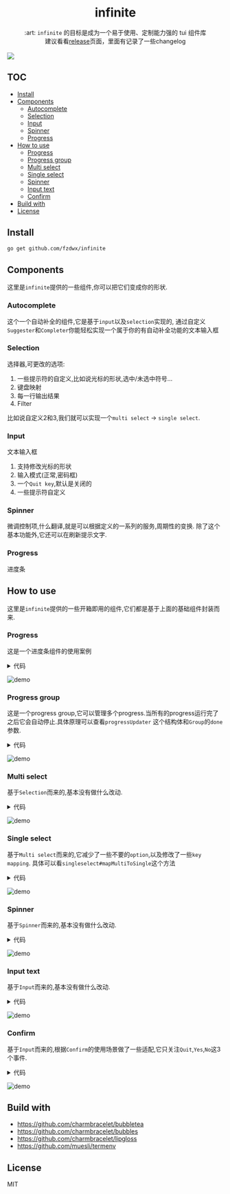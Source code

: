 <div align="center">
<h1>infinite</h1>
<span>:art: <code>infinite</code> 的目标是成为一个易于使用、定制能力强的 tui 组件库</span>
<br>
<span>建议看看<a href="https://github.com/fzdwx/infinite/releases">release</a>页面，里面有记录了一些changelog</span>
</div>
<br>
<img src="https://user-images.githubusercontent.com/65269574/183641765-e8de7441-3c4e-4008-b2a9-b2ba556ddd72.gif">

## TOC

<!-- TOC -->

* [Install](#install)
* [Components](#components)
    * [Autocomplete](#autocomplete)
    * [Selection](#selection)
    * [Input](#input)
    * [Spinner](#spinner)
    * [Progress](#progress)
* [How to use](#how-to-use)
    * [Progress](#progress)
    * [Progress group](#progress-group)
    * [Multi select](#multi-select)
    * [Single select](#single-select)
    * [Spinner](#spinner)
    * [Input text](#input-text)
    * [Confirm](#confirm)
* [Build with](#build-with)
* [License](#license)

<!-- TOC -->

## Install

```bash
go get github.com/fzdwx/infinite
```

## Components

这里是`infinite`提供的一些组件,你可以把它们变成你的形状.

### Autocomplete

这个一个自动补全的组件,它是基于`input`以及`selection`实现的,
通过自定义`Suggester`和`Completer`你能轻松实现一个属于你的有自动补全功能的文本输入框

### Selection

选择器,可更改的选项:

1. 一些提示符的自定义,比如说光标的形状,选中/未选中符号...
2. 键盘映射
3. 每一行输出结果
4. Filter

比如说自定义2和3,我们就可以实现一个`multi select` -> `single select`.

### Input

文本输入框

1. 支持修改光标的形状
2. 输入模式(正常,密码框)
3. 一个`Quit key`,默认是关闭的
4. 一些提示符自定义

### Spinner

微调控制项,什么翻译,就是可以根据定义的一系列的服务,周期性的变换.
除了这个基本功能外,它还可以在刷新提示文字.

### Progress

进度条

## How to use

这里是`infinite`提供的一些开箱即用的组件,它们都是基于上面的基础组件封装而来.

### Progress

这是一个进度条组件的使用案例

<details>
<summary>代码</summary>

```go
package main

import (
	"fmt"
	"github.com/fzdwx/infinite/components"
	"time"
)

func main() {

	var total = 10
	progress := components.NewProgress().
		WithTotal(int64(total)).
		WithDefaultGradient().
		WithPercentAgeFunc(func(total int64, current int64, percent float64) string {
			return fmt.Sprintf(" %d/%d", current, total)
		})

	startUp := components.NewStartUp(progress)
	go func() {
		sleep()

		for i := 0; i < total+1; i++ {
			progress.IncrOne()
			sleep()
		}

		for i := 0; i < total; i++ {
			progress.DecrOne()
			sleep()
		}

		for i := 0; i < total+1; i++ {
			progress.IncrOne()
			sleep()
		}

		startUp.Kill()
	}()

	startUp.Start()
}

func sleep() {
	time.Sleep(time.Millisecond * 100)
}
```

</details>

![demo](https://user-images.githubusercontent.com/65269574/183285338-fb930b31-91c3-4be2-9068-a36ec51a5f23.gif)

### Progress group

这是一个progress group,它可以管理多个progress.当所有的progress运行完了之后它会自动停止.具体原理可以查看`progressUpdater`
这个结构体和`Group`的`done`参数.

<details>
<summary>代码</summary>

```go
package main

import (
	"fmt"
	"github.com/fzdwx/infinite/components"
	"github.com/fzdwx/infinite/components/progress"
	"time"
)

func main() {
	cnt := 10

	group := progress.NewGroupWithCount(10).AppendRunner(func(progress *components.Progress) func() {
		total := cnt
		cnt += 1

		progress.WithTotal(int64(total)).
			WithDefaultGradient().
			WithPercentAgeFunc(func(total int64, current int64, percent float64) string {
				return fmt.Sprintf(" %d/%d", current, total)
			})

		return func() {

			for i := 0; i < total+1; i++ {
				progress.IncrOne()
				sleep()
			}

			for i := 0; i < total; i++ {
				progress.DecrOne()
				sleep()
			}

			for i := 0; i < total+1; i++ {
				progress.IncrOne()
				sleep()
			}
		}
	})

	group.Display()
}

func sleep() {
	time.Sleep(time.Millisecond * 100)
}

```

</details>

![demo](https://user-images.githubusercontent.com/65269574/183296585-b0a56827-d9d9-4258-ad32-266ada01b1ed.gif)

### Multi select

基于`Selection`而来的,基本没有做什么改动.
<details>
<summary>代码</summary>

```go
package main

import (
	inf "github.com/fzdwx/infinite"
	"github.com/fzdwx/infinite/color"
	"github.com/fzdwx/infinite/components"
	"github.com/fzdwx/infinite/components/selection/multiselect"
	"github.com/fzdwx/infinite/style"
)

func main() {
	input := components.NewInput()
	input.Prompt = "Filtering: "
	input.PromptStyle = style.New().Bold().Italic().Fg(color.LightBlue)

	_, _ = inf.NewMultiSelect([]string{
		"Buy carrots",
		"Buy celery",
		"Buy kohlrabi",
		"Buy computer",
		"Buy something",
		"Buy car",
		"Buy subway",
	},
		multiselect.WithHintSymbol("x"),
		multiselect.WithUnHintSymbol("√"),
		multiselect.WithFilterInput(input),
	).Display("select your items!")
}
```

</details>

![demo](https://user-images.githubusercontent.com/65269574/183274216-d2a7af91-0581-4d13-b8c2-00b9aad5ef3a.gif)

### Single select

基于`Multi select`而来的,它减少了一些不要的`option`,以及修改了一些`key mapping`.
具体可以看`singleselect#mapMultiToSingle`这个方法
<details>
<summary>代码</summary>

```go
package main

import (
	"fmt"
	inf "github.com/fzdwx/infinite"
	"github.com/fzdwx/infinite/components/selection/singleselect"
	"github.com/rotisserie/eris"
)

func main() {
	options := []string{
		"1 Buy carrots",
		"2 Buy celery",
		"3 Buy kohlrabi",
		"4 Buy computer",
		"5 Buy something",
		"6 Buy car",
		"7 Buy subway",
	}
	selected, err := inf.NewSingleSelect(
		options,
		singleselect.WithDisableFilter(),
	).Display("Hello world")
	if err != nil {
		fmt.Println(eris.ToString(err, true))
		return
	}

	fmt.Printf("you selection %s\n", options[selected])
}
```

</details>

![demo](https://user-images.githubusercontent.com/65269574/183074455-b09f747f-8f18-4d5e-8286-61d7c9bb963d.gif)

### Spinner

基于`Spinner`而来的,基本没有做什么改动.
<details>
<summary>代码</summary>

```go
package main

import (
	inf "github.com/fzdwx/infinite"
	"github.com/fzdwx/infinite/components"
	"github.com/fzdwx/infinite/components/spinner"
	"time"
)

func main() {
	_ = inf.NewSpinner(
		spinner.WithShape(components.Dot),
		//spinner.WithDisableOutputResult(),
		spinner.WithFunc(func(spinner *spinner.Spinner) {
			for i := 0; i < 10; i++ {
				time.Sleep(time.Millisecond * 100)
				spinner.Refreshf("hello world %d", i)
			}

			spinner.Finish("finish")

			spinner.Refresh("is finish?")
		}),
	).Display()

	time.Sleep(time.Millisecond * 100 * 15)
}
```

</details>

![demo](https://user-images.githubusercontent.com/65269574/183074665-42d7d902-a56c-420c-a740-3aacc7dc922c.gif)

### Input text

基于`Input`而来的,基本没有做什么改动.
<details>
<summary>代码</summary>

```go
package main

import (
	"fmt"
	inf "github.com/fzdwx/infinite"
	"github.com/fzdwx/infinite/components/input/text"
	"github.com/fzdwx/infinite/theme"
)

func main() {

	i := inf.NewText(
		text.WithPrompt("what's your name? "),
		text.WithPromptStyle(theme.DefaultTheme.PromptStyle),
		text.WithPlaceholder(" fzdwx (maybe)"),
	)

	_ = i.Display()

	fmt.Printf("you input: %s\n", i.Value())
}

```

</details>

![demo](https://user-images.githubusercontent.com/65269574/183075959-031a068d-6f88-40a0-8b5e-f3d5bba481af.gif)

### Confirm

基于`Input`而来的,根据`Confirm`的使用场景做了一些适配,它只关注`Quit`,`Yes`,`No`这3个事件.
<details>
<summary>代码</summary>

```go
package main

import (
	"fmt"
	inf "github.com/fzdwx/infinite"
	"github.com/fzdwx/infinite/components/input/confirm"
)

func main() {

	c := inf.NewConfirm(
		confirm.WithDefaultYes(),
		confirm.WithDisplayHelp(),
	)

	c.Display()

	if c.Value() {
		fmt.Println("yes, you are.")
	} else {
		fmt.Println("no,you are not.")
	}
}

```

</details>

![demo](https://user-images.githubusercontent.com/65269574/183076452-5fa73013-42de-47df-97b4-7be743d074c1.gif)

## Build with

- https://github.com/charmbracelet/bubbletea
- https://github.com/charmbracelet/bubbles
- https://github.com/charmbracelet/lipgloss
- https://github.com/muesli/termenv

## License

MIT